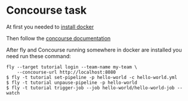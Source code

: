# Concourse task 
At first you needed to [install docker](https://docs.docker.com/get-docker/) 

Then follow the [concourse documentation](https://concourse-ci.org/quick-start.html)

After fly and Concourse running somewhere in docker are installed you need run these command:
```
fly --target tutorial login --team-name my-team \
    --concourse-url http://localhost:8080 
$ fly -t tutorial set-pipeline -p hello-world -c hello-world.yml
$ fly -t tutorial unpause-pipeline -p hello-world
$ fly -t tutorial trigger-job --job hello-world/hello-world-job --watch
```
